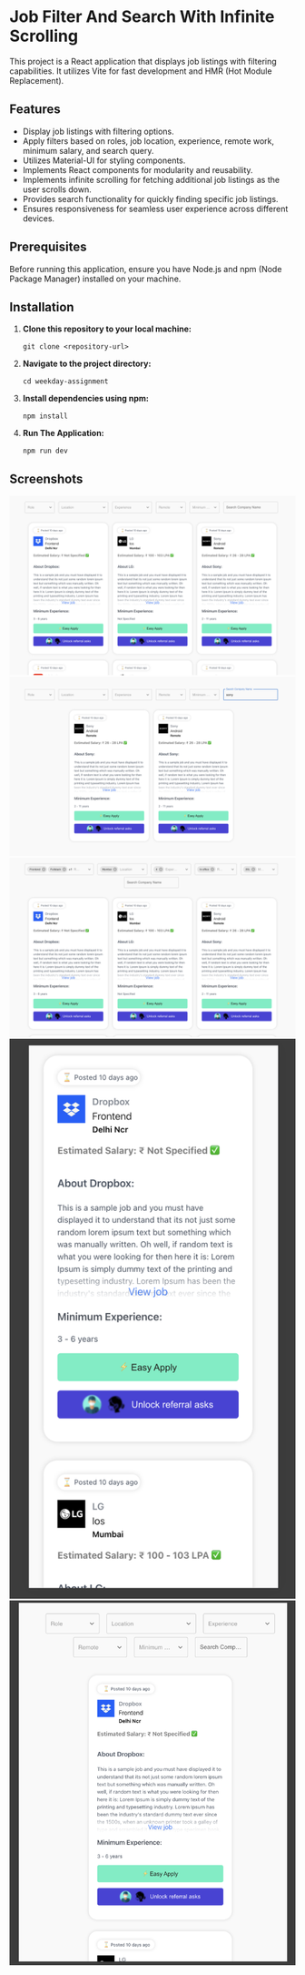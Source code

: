 # Job Filter And Search With Infinite Scrolling

This project is a React application that displays job listings with filtering capabilities. It utilizes Vite for fast development and HMR (Hot Module Replacement).

## Features

- Display job listings with filtering options.
- Apply filters based on roles, job location, experience, remote work, minimum salary, and search query.
- Utilizes Material-UI for styling components.
- Implements React components for modularity and reusability.
- Implements infinite scrolling for fetching additional job listings as the user scrolls down.
- Provides search functionality for quickly finding specific job listings.
- Ensures responsiveness for seamless user experience across different devices.

## Prerequisites

Before running this application, ensure you have Node.js and npm (Node Package Manager) installed on your machine.

## Installation

1. **Clone this repository to your local machine:**

   ```
   git clone <repository-url>
   ```

2. **Navigate to the project directory:**

   ```
   cd weekday-assignment
   ```

3. **Install dependencies using npm:**

   ```
   npm install
   ```

4. **Run The Application:**

   ```
   npm run dev
   ```

## Screenshots

![Screenshot 1](/src/assets/sceenshots/screenshot1.png)
![Screenshot 2](/src/assets/sceenshots/screenshot2.png)
![Screenshot 3](/src/assets/sceenshots/screenshot3.png)
![Screenshot 4](/src/assets/sceenshots/screenshot4.png)
![Screenshot 5](/src/assets/sceenshots/screenshot5.png)
